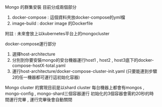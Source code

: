 Mongo 的群集安裝
目前分成兩個部分
1. docker-compose : 這個資料夾放docker-compose的yml檔
2. image-build : docker image 的Dockerfile

附註 : 未來會放上以kubernetes平台上的mongocluster

docker-compose運行部分
1. 選擇host-architecture
2. 分別到你要安裝mongo的安台機器運行host1 , host2 , host3底下的docker-compose-hostX-total.yaml
3. 運行host-architecture/docker-compose-cluster-init.yaml (只要能連到步驟2的任一機器都可運行這初始化容器)

Mongo cluster 的實現目前是以shard cluster
每台機器上都會有mongos , mongo-config , mongo-shard三個容器運行
初始化的3個容器會需約20秒的時間運行完畢 , 運行完畢後會自動關閉
